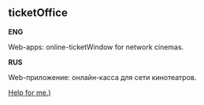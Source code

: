 ## ticketOffice

**ENG**

Web-apps: online-ticketWindow for network cinemas.

**RUS**

Web-приложение: онлайн-касса для сети кинотеатров.

[Help for me.)](https://github.com/adam-p/markdown-here/wiki/Markdown-Cheatsheet)